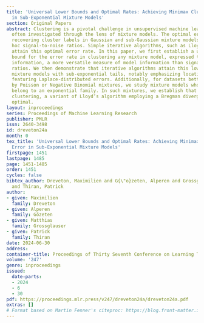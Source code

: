 ```yaml
---
title: 'Universal Lower Bounds and Optimal Rates: Achieving Minimax Clustering Error
  in Sub-Exponential Mixture Models'
section: Original Papers
abstract: Clustering is a pivotal challenge in unsupervised machine learning and is
  often investigated through the lens of mixture models. The optimal error rate for
  recovering cluster labels in Gaussian and sub-Gaussian mixture models involves ad
  hoc signal-to-noise ratios. Simple iterative algorithms, such as Lloyd’s algorithm,
  attain this optimal error rate. In this paper, we first establish a universal lower
  bound for the error rate in clustering any mixture model, expressed through Chernoff
  information, a more versatile measure of model information than signal-to-noise
  ratios. We then demonstrate that iterative algorithms attain this lower bound in
  mixture models with sub-exponential tails, notably emphasizing location-scale mixtures
  featuring Laplace-distributed errors. Additionally, for datasets better modelled
  by Poisson or Negative Binomial mixtures, we study mixture models whose distributions
  belong to an exponential family. In such mixtures, we establish that Bregman hard
  clustering, a variant of Lloyd’s algorithm employing a Bregman divergence, is rate
  optimal.
layout: inproceedings
series: Proceedings of Machine Learning Research
publisher: PMLR
issn: 2640-3498
id: dreveton24a
month: 0
tex_title: 'Universal Lower Bounds and Optimal Rates: Achieving Minimax Clustering
  Error in Sub-Exponential Mixture Models'
firstpage: 1451
lastpage: 1485
page: 1451-1485
order: 1451
cycles: false
bibtex_author: Dreveton, Maximilien and G{\"o}zeten, Alperen and Grossglauser, Matthias
  and Thiran, Patrick
author:
- given: Maximilien
  family: Dreveton
- given: Alperen
  family: Gözeten
- given: Matthias
  family: Grossglauser
- given: Patrick
  family: Thiran
date: 2024-06-30
address:
container-title: Proceedings of Thirty Seventh Conference on Learning Theory
volume: '247'
genre: inproceedings
issued:
  date-parts:
  - 2024
  - 6
  - 30
pdf: https://proceedings.mlr.press/v247/dreveton24a/dreveton24a.pdf
extras: []
# Format based on Martin Fenner's citeproc: https://blog.front-matter.io/posts/citeproc-yaml-for-bibliographies/
---
```

